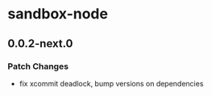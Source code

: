 # sandbox-node

## 0.0.2-next.0

### Patch Changes

- fix xcommit deadlock, bump versions on dependencies

